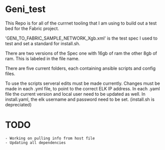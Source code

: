 # Geni_test


This Repo is for all of the currnet tooling that I am using to build out a test bed for the Fabric project.

  
'GENI_TO_FABRIC_SAMPLE_NETWORK_Xgb.xml' is the test spec I used to test and set a standard for install.sh. 
  
  There are two versions of the Spec one with 16gb of ram the other 8gb of ram. 
  This is labeled in the file name.
  
There are five current folders, each containing ansible scripts and config files.

To use the scripts serveral edits must be made currently.
Changes must be made in each .yml file, to point to the correct ELK IP address.
In each .yaml file the current version and local user need to be updated as well.
In install.yaml, the elk username and password need to be set.
(install.sh is depreciated)

  
  # TODO
    - Working on pulling info from host file
    - Updating all dependencies
